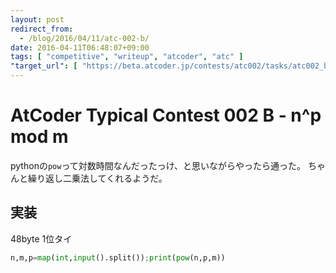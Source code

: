 ```yaml
---
layout: post
redirect_from:
  - /blog/2016/04/11/atc-002-b/
date: 2016-04-11T06:48:07+09:00
tags: [ "competitive", "writeup", "atcoder", "atc" ]
"target_url": [ "https://beta.atcoder.jp/contests/atc002/tasks/atc002_b" ]
---
```


# AtCoder Typical Contest 002 B - n^p mod m

pythonの`pow`って対数時間なんだったっけ、と思いながらやったら通った。
ちゃんと繰り返し二乗法してくれるようだ。

## 実装

48byte 1位タイ

``` python
n,m,p=map(int,input().split());print(pow(n,p,m))
```
